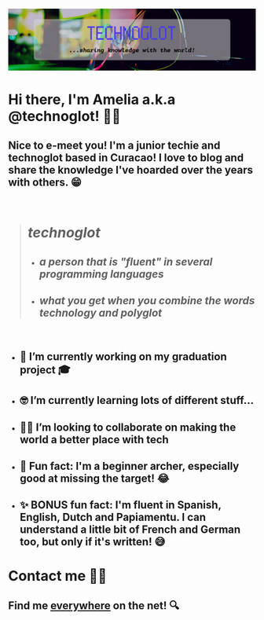 ![banner](banner2.png)
# Hi there, I'm **Amelia** a.k.a @technoglot! 👋🏻

## Nice to e-meet you! I'm a junior techie and technoglot based in Curacao! I love to blog and share the knowledge I've hoarded over the years with others. 😁 

<br>

> # ***technoglot*** <br>
> * ## *a person that is "**fluent**" in several programming languages* <br>
> * ## *what you get when you combine the words **technology** and **polyglot***

<br>

- ## 🔨 **I’m currently working on** my graduation project 🎓 
- ## 🤓 **I’m currently learning** lots of different stuff...
- ## 🤝🏼 **I’m looking to collaborate on** making the world a better place with tech
- ## 📌 **Fun fact:** I'm a beginner archer, especially good at missing the target! 😂 
- ## ✨ **BONUS fun fact**: I'm fluent in Spanish, English, Dutch and Papiamentu. I can understand a little bit of French and German too, but only if it's written! 😅

# Contact me 🤙🏻
## Find me [everywhere](https://linktr.ee/technoglot) on the net! 🔍
